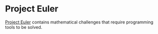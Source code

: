 # Project Euler

[Project Euler](https://projecteuler.net/archives) contains mathematical challenges that require programming tools to be solved.

